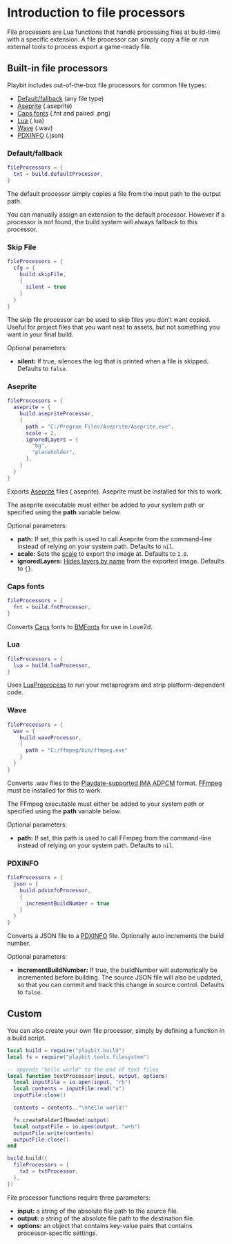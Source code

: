 # Introduction to file processors
File processors are Lua functions that handle processing files at build-time with a specific extension. A file processor can simply copy a file or run external tools to process export a game-ready file.

## Built-in file processors

Playbit includes out-of-the-box file processors for common file types:

- [Default/fallback](#defaultfallback) (any file type)
- [Aseprite](#aseprite) (.aseprite)
- [Caps fonts](#caps-fonts) (.fnt and paired .png)
- [Lua](#lua) (.lua)
- [Wave](#wave) (.wav)
- [PDXINFO](#pdxinfo) (.json)

### Default/fallback
```lua
fileProcessors = {
  txt = build.defaultProcessor,
}
```

The default processor simply copies a file from the input path to the output path.

You can manually assign an extension to the default processor. However if a processor is not found, the build system will always fallback to this processor.

### Skip File
```lua
fileProcessors = {
  cfg = {
    build.skipFile,
    {
      silent = true
    }
  }
}
```

The skip file processor can be used to skip files you don't want copied. Useful for project files that you want next to assets, but not something you want in your final build.

Optional parameters:
- **silent:** If true, silences the log that is printed when a file is skipped. Defaults to `false`.

### Aseprite
```lua
fileProcessors = {
  aseprite = {
    build.asepriteProcessor,
    {
      path = "C:/Program Files/Aseprite/Aseprite.exe",
      scale = 2,
      ignoredLayers = {
        "bg",
        "placeholder",
      },
    }
  }
}
```

Exports [Aseprite](https://www.aseprite.org/) files (.aseprite). Aseprite must be installed for this to work. 

The aseprite executable must either be added to your system path or specified using the **path** variable below.

Optional parameters:
- **path:** If set, this path is used to call Aseprite from the command-line instead of relying on your system path. Defaults to `nil`.
- **scale:** Sets the [scale](https://www.aseprite.org/docs/cli/#scale) to export the image at. Defaults to `1.0`.
- **ignoredLayers:** [Hides layers by name](https://www.aseprite.org/docs/cli/#ignore-layer) from the exported image. Defaults to `{}`.

### Caps fonts
```lua
fileProcessors = {
  fnt = build.fntProcessor,
}
```

Converts [Caps](https://play.date/caps/) fonts to [BMFonts](https://www.angelcode.com/products/bmfont/) for use in Love2d.

### Lua
```lua
fileProcessors = {
  lua = build.luaProcessor,
}
```

Uses [LuaPreprocess](https://github.com/GamesRightMeow/LuaPreprocess) to run your metaprogram and strip platform-dependent code.

### Wave
```lua
fileProcessors = {
  wav = {
    build.waveProcessor,
    {
      path = "C:/ffmpeg/bin/ffmpeg.exe"
    }
  }
}
```

Converts .wav files to the [Playdate-supported IMA ADPCM](https://sdk.play.date/1.11.1/Inside%20Playdate.html#M-sound) format. [FFmpeg](https://www.ffmpeg.org/) must be installed for this to work. 

The FFmpeg executable must either be added to your system path or specified using the **path** variable below.

Optional parameters:
- **path:** If set, this path is used to call FFmpeg from the command-line instead of relying on your system path. Defaults to `nil`.

### PDXINFO
```lua
fileProcessors = {
  json = {
    build.pdxinfoProcessor,
    {
      incrementBuildNumber = true
    }
  }
}
```

Converts a JSON file to a [PDXINFO](https://sdk.play.date/Inside%20Playdate.html#pdxinfo) file. Optionally auto increments the build number.

Optional parameters:
- **incrementBuildNumber:** If true, the buildNumber will automatically be incremented before building. The source JSON file will also be updated, so that you can commit and track this change in source control. Defaults to `false`.

## Custom

You can also create your own file processor, simply by defining a function in a build script.

```lua
local build = require("playbit.build")
local fs = require("playbit.tools.filesystem")

-- appends "hello world" to the end of text files
local function textProcessor(input, output, options)
  local inputFile = io.open(input, "rb")
  local contents = inputFile:read("a")
  inputFile:close()

  contents = contents.."\nhello world!"

  fs.createFolderIfNeeded(output)
  local outputFile = io.open(output, "w+b")
  outputFile:write(contents)
  outputFile:close()
end

build.build({ 
  fileProcessors = {
    txt = txtProcessor,
  },
})
```

File processor functions require three parameters:
- **input:** a string of the absolute file path to the source file.
- **output:** a string of the absolute file path to the destination file.
- **options:** an object that contains key-value pairs that contains processor-specific settings.

